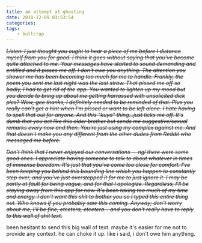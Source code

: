 ```yaml
---
title: an attempt at ghosting
date: 2018-12-09 03:53:54
categories:
tags:
    - bullcrap
---
```


*~~Listen: I just thought you ought to hear a piece of me before I distance myself from you for good. I think it goes without saying that you've become quite attached to me. Your messages have started to sound demanding and entitled and it pisses me off. I don't owe you anything. The attention you shower me has been becoming too much for me to handle. Frankly, the poem you sent me last night was the last straw. That pissed me off so badly, I had to get rid of the~~* <!-- more --> *~~app. You wanted to lighten up my mood but you decide to bring up about me getting harrassed with unsolicited dick pics? Wow, gee thanks, I definitely needed to be reminded of that. Plus you really can't get a hint when I'm pissed or want to be left alone. I hate having to spell that out for anyone. And this "kuya" thing...just ticks me off. It's dumb that you act like this older brother but sends me suggestive/sexual remarks every now and then. You're just using my complex against me. And that doesn't make you any different from the other dudes from Reddit who messaged me before.~~*

*~~Don't think that I never enjoyed our conversations -- ngl there were some good ones. I appreciate having someone to talk to about whatever in times of immense boredom. It's just that you've come too close for comfort. I've been keeping you behind this bounding line which you happen to constantly step over, and you've just overstepped it for me to just ignore it. I may be partly at fault for being vague, and for that I apologize. Regardless, I'll be staying away from this app for now. It's been taking too much of my time and energy. I don't want this shit to bother you so I typed this entire thing out. Who knows if you probably saw this coming. Anyway; don't worry about me, I'll be fine, etcetera, etcetera... and you don't really have to reply to this wall of shit text.~~*

been hesitant to send this big wall of text. maybe it's easier for me not to provide any context. he can choke it up. like i said, i don't owe him anything.
